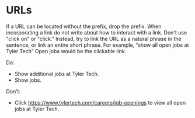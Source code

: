 # URLs

If a URL can be located without the prefix, drop the prefix. 
When incorporating a link do not write about how to interact with a link.  Don't use "click on" or "click." Instead, try to link the URL as a natural phrase in the sentence, or link an entire short phrase. For example, “show all open jobs at Tyler Tech” Open jobs would be the clickable link. 

Do:

* Show additional jobs at Tyler Tech.
* Show jobs.

Don’t:

* Click https://www.tylertech.com/careers/job-openings to view all open jobs at Tyler Tech.